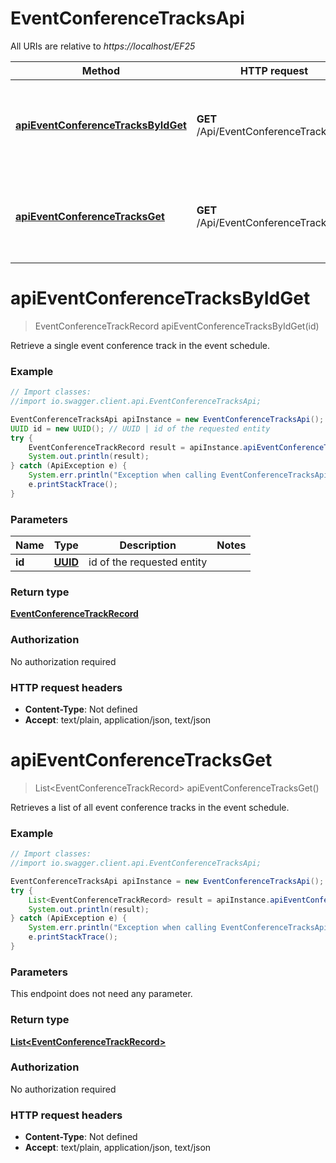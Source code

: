 # EventConferenceTracksApi

All URIs are relative to *https://localhost/EF25*

Method | HTTP request | Description
------------- | ------------- | -------------
[**apiEventConferenceTracksByIdGet**](EventConferenceTracksApi.md#apiEventConferenceTracksByIdGet) | **GET** /Api/EventConferenceTracks/{Id} | Retrieve a single event conference track in the event schedule.
[**apiEventConferenceTracksGet**](EventConferenceTracksApi.md#apiEventConferenceTracksGet) | **GET** /Api/EventConferenceTracks | Retrieves a list of all event conference tracks in the event schedule.


<a name="apiEventConferenceTracksByIdGet"></a>
# **apiEventConferenceTracksByIdGet**
> EventConferenceTrackRecord apiEventConferenceTracksByIdGet(id)

Retrieve a single event conference track in the event schedule.

### Example
```java
// Import classes:
//import io.swagger.client.api.EventConferenceTracksApi;

EventConferenceTracksApi apiInstance = new EventConferenceTracksApi();
UUID id = new UUID(); // UUID | id of the requested entity
try {
    EventConferenceTrackRecord result = apiInstance.apiEventConferenceTracksByIdGet(id);
    System.out.println(result);
} catch (ApiException e) {
    System.err.println("Exception when calling EventConferenceTracksApi#apiEventConferenceTracksByIdGet");
    e.printStackTrace();
}
```

### Parameters

Name | Type | Description  | Notes
------------- | ------------- | ------------- | -------------
 **id** | [**UUID**](.md)| id of the requested entity |

### Return type

[**EventConferenceTrackRecord**](EventConferenceTrackRecord.md)

### Authorization

No authorization required

### HTTP request headers

 - **Content-Type**: Not defined
 - **Accept**: text/plain, application/json, text/json

<a name="apiEventConferenceTracksGet"></a>
# **apiEventConferenceTracksGet**
> List&lt;EventConferenceTrackRecord&gt; apiEventConferenceTracksGet()

Retrieves a list of all event conference tracks in the event schedule.

### Example
```java
// Import classes:
//import io.swagger.client.api.EventConferenceTracksApi;

EventConferenceTracksApi apiInstance = new EventConferenceTracksApi();
try {
    List<EventConferenceTrackRecord> result = apiInstance.apiEventConferenceTracksGet();
    System.out.println(result);
} catch (ApiException e) {
    System.err.println("Exception when calling EventConferenceTracksApi#apiEventConferenceTracksGet");
    e.printStackTrace();
}
```

### Parameters
This endpoint does not need any parameter.

### Return type

[**List&lt;EventConferenceTrackRecord&gt;**](EventConferenceTrackRecord.md)

### Authorization

No authorization required

### HTTP request headers

 - **Content-Type**: Not defined
 - **Accept**: text/plain, application/json, text/json


